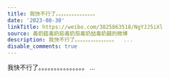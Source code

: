 ```yaml
---
title: 我快不行了。。。。。。。。。。。。。。。
date: '2023-08-30'
linkTitle: https://weibo.com/3825863518/NgYJJ5iXl
source: 毒奶菇毒奶茹毒奶茄毒奶喆毒奶囍的微博
description: 我快不行了。。。。。。。。。。。。。。。  ...
disable_comments: true
---
```

我快不行了。。。。。。。。。。。。。。。  ...